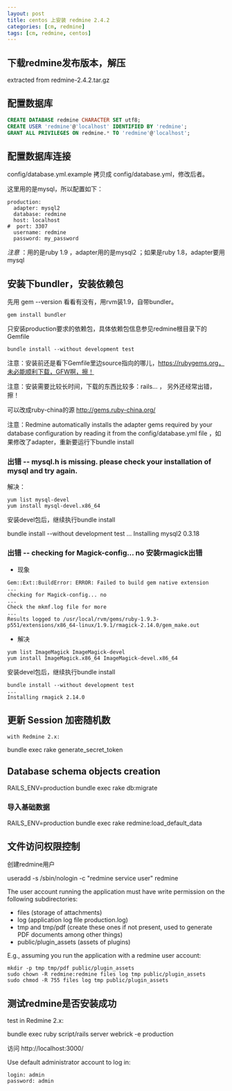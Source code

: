 ```yaml
---
layout: post
title: centos 上安装 redmine 2.4.2
categories: [cm, redmine]
tags: [cm, redmine, centos]
---
```


## 下载redmine发布版本，解压

extracted from redmine-2.4.2.tar.gz


## 配置数据库

```sql
CREATE DATABASE redmine CHARACTER SET utf8;
CREATE USER 'redmine'@'localhost' IDENTIFIED BY 'redmine';
GRANT ALL PRIVILEGES ON redmine.* TO 'redmine'@'localhost';
```


## 配置数据库连接

config/database.yml.example 拷贝成 config/database.yml，修改后者。

这里用的是mysql，所以配置如下：

```
production:
  adapter: mysql2
  database: redmine
  host: localhost
#  port: 3307
  username: redmine
  password: my_password
```

*注意* ：用的是ruby 1.9 ，adapter用的是mysql2 ；如果是ruby 1.8，adapter要用mysql




## 安装下bundler，安装依赖包

先用 gem --version 看看有没有，用rvm装1.9，自带bundler。

~~~
gem install bundler
~~~

只安装production要求的依赖包，具体依赖包信息参见redmine根目录下的Gemfile

~~~
bundle install --without development test
~~~

注意：安装前还是看下Gemfile里边source指向的哪儿，https://rubygems.org，未必能顺利下载，GFW啊，擦！

注意：安装需要比较长时间，下载的东西比较多：rails...   ， 另外还经常出错， 擦！

可以改成ruby-china的源 http://gems.ruby-china.org/

注意：Redmine automatically installs the adapter gems required by your database configuration by reading it from the config/database.yml file ，如果修改了adapter，重新要运行下bundle install


### 出错 -- mysql.h is missing.  please check your installation of mysql and try again.

解决：

```
yum list mysql-devel
yum install mysql-devel.x86_64
```

安装devel包后，继续执行bundle install

bundle install --without development test
...
Installing mysql2 0.3.18


### 出错 -- checking for Magick-config... no   安装rmagick出错

* 现象

```
Gem::Ext::BuildError: ERROR: Failed to build gem native extension
...
checking for Magick-config... no
...
Check the mkmf.log file for more
...
Results logged to /usr/local/rvm/gems/ruby-1.9.3-p551/extensions/x86_64-linux/1.9.1/rmagick-2.14.0/gem_make.out
```

* 解决

```
yum list ImageMagick ImageMagick-devel
yum install ImageMagick.x86_64 ImageMagick-devel.x86_64
```

安装devel包后，继续执行bundle install

```
bundle install --without development test
...
Installing rmagick 2.14.0
```


## 更新 Session 加密随机数

    with Redmine 2.x:

bundle exec rake generate_secret_token



## Database schema objects creation

RAILS_ENV=production bundle exec rake db:migrate

### 导入基础数据

RAILS_ENV=production bundle exec rake redmine:load_default_data



## 文件访问权限控制

创建redmine用户

useradd -s /sbin/nologin -c "redmine service user" redmine

The user account running the application must have write permission on the following subdirectories:

* files (storage of attachments)
* log (application log file production.log)
* tmp and tmp/pdf (create these ones if not present, used to generate PDF documents among other things)
* public/plugin_assets (assets of plugins)

E.g., assuming you run the application with a redmine user account:

```
mkdir -p tmp tmp/pdf public/plugin_assets
sudo chown -R redmine:redmine files log tmp public/plugin_assets
sudo chmod -R 755 files log tmp public/plugin_assets
```


## 测试redmine是否安装成功

test in Redmine 2.x:

bundle exec ruby script/rails server webrick -e production

 访问 http://localhost:3000/
 
Use default administrator account to log in:

    login: admin
    password: admin




